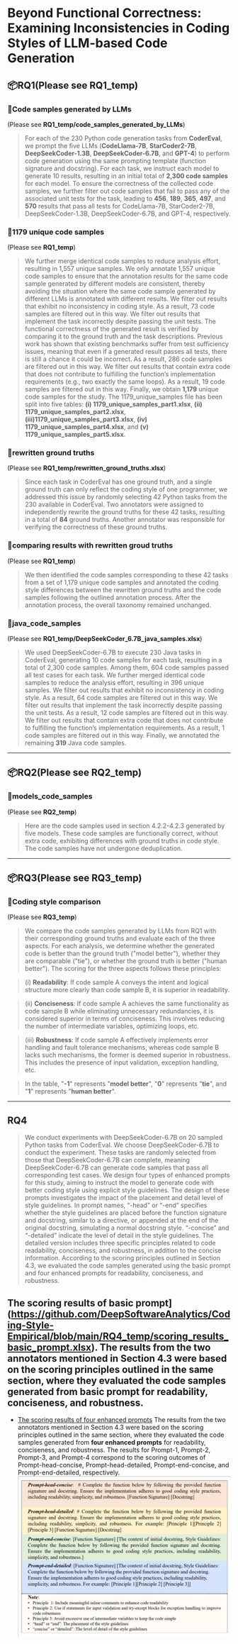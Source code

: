 # Beyond Functional Correctness: Examining Inconsistencies in Coding Styles of LLM-based Code Generation

## 📦RQ1(Please see RQ1_temp)
### 📄Code samples generated by LLMs 
(Please see **RQ1_temp/code_samples_generated_by_LLMs**) 
> For each of the 230 Python code generation tasks from **CoderEval**, we prompt the five LLMs (**CodeLlama-7B**, **StarCoder2-7B**, **DeepSeekCoder-1.3B**, **DeepSeekCoder-6.7B**, and **GPT-4**) to perform code generation using the same prompting template (function signature and docstring). For each task, we instruct each model to generate 10 results, resulting in an initial total of **2,300 code samples** for each model. To ensure the correctness of the collected code samples, we further filter out code samples that fail to pass any of the associated unit tests for the task, leading to **456**, **189**, **365**, **497**, and **570** results that pass all tests for CodeLlama-7B, StarCoder2-7B, DeepSeekCoder-1.3B, DeepSeekCoder-6.7B, and GPT-4, respectively.

### 📄1179 unique code samples
(Please see **RQ1_temp**) 
> We further merge identical code samples to reduce analysis effort, resulting in 1,557 unique samples. We only annotate 1,557 unique code samples to ensure that the annotation results for the same code sample generated by different models are consistent, thereby avoiding the situation where the same code sample generated by different LLMs is annotated with different results. We filter out results that exhibit no inconsistency in coding style. As a result, 73 code samples are filtered out in this way. We filter out results that implement the task incorrectly despite passing the unit tests. The functional correctness of the generated result is verified by comparing it to the ground truth and the task descriptions. Previous work has shown that existing benchmarks suffer from test sufficiency issues, meaning that even if a generated result passes all tests, there is still a chance it could be incorrect. As a result, 286 code samples are filtered out in this way. We filter out results that contain extra code that does not contribute to fulfilling the function’s implementation requirements (e.g., two exactly the same loops). As a result, 19 code samples are filtered out in this way. Finally, we obtain **1,179** unique code samples for the study. The 1179_unique_samples file has been split into five tables: **(i) 1179_unique_samples_part1.xlsx**, **(ii) 1179_unique_samples_part2.xlsx**,  **(iii)1179_unique_samples_part3.xlsx**, **(iv) 1179_unique_samples_part4.xlsx**, and **(v) 1179_unique_samples_part5.xlsx**.

### 📄rewritten ground truths
(Please see **RQ1_temp/rewritten_ground_truths.xlsx**) 
> Since each task in CoderEval has one ground truth, and a single ground truth can only reflect the coding style of one programmer, we addressed this issue by randomly selecting 42 Python tasks from the 230 available in CoderEval. Two annotators were assigned to independently rewrite the ground truths for these 42 tasks, resulting in a total of **84** ground truths. Another annotator was responsible for verifying the correctness of these ground truths.

### 📄comparing results with rewritten groud truths
(Please see **RQ1_temp**) 
> We then identified the code samples corresponding to these 42 tasks from a set of 1,179 unique code samples and annotated the coding style differences between the rewritten ground truths and the code samples following the outlined annotation process. After the annotation process, the overall taxonomy remained unchanged.

### 📄java_code_samples
(Please see **RQ1_temp/DeepSeekCoder_6.7B_java_samples.xlsx**) 
> We used DeepSeekCoder-6.7B to execute 230 Java tasks in CoderEval, generating 10 code samples for each task, resulting in a total of 2,300 code samples. Among them, 604 code samples passed all test cases for each task. We further merged identical code samples to reduce the analysis effort, resulting in 396 unique samples. We filter out results that exhibit no inconsistency in coding style. As a result, 64 code samples are filtered out in this way. We filter out results that implement the task incorrectly despite passing the unit tests. As a result, 12 code samples are filtered out in this way. We filter out results that contain extra code that does not contribute to fulfilling the function’s implementation requirements. As a result, 1 code samples are filtered out in this way. Finally, we annotated the remaining **319** Java code samples.

---

## 📦RQ2(Please see RQ2_temp)
### 📄models_code_samples
(Please see **RQ2_temp**)  
> Here are the code samples used in section 4.2.2-4.2.3 generated by five models. These code samples are functionally correct, without extra code, exhibiting differences with ground truths in code style. The code samples have not undergone deduplication.

---


## 📦RQ3(Please see RQ3_temp)
### 📄Coding style comparison
(Please see **RQ3_temp**) 
> We compare the code samples generated by LLMs from RQ1 with their corresponding ground truths and evaluate each of the three aspects. For each analysis, we determine whether the generated code is better than the ground truth ("model better"), whether they are comparable ("tie"), or whether the ground truth is better ("human better"). The scoring for the three aspects follows these principles:

> (i) **Readability**: If code sample A conveys the intent and logical structure more clearly than code sample B, it is superior in readability.

> (ii) **Conciseness**: If code sample A achieves the same functionality as code sample B while eliminating unnecessary redundancies, it is considered superior in terms of conciseness. This involves reducing the number of intermediate variables, optimizing loops, etc.

> (iii) **Robustness**: If code sample A effectively implements error handling and fault tolerance mechanisms, whereas code sample B lacks such mechanisms, the former is deemed superior in robustness. This includes the presence of input validation, exception handling, etc.

> In the table, "**-1**" represents "**model better**", "**0**" represents "**tie**", and "**1**" represents "**human better**".

---

## RQ4
> We conduct experiments with DeepSeekCoder-6.7B on 20 sampled Python tasks from CoderEval. We choose DeepSeekCoder-6.7B to conduct the experiment. These tasks are randomly selected from those that DeepSeekCoder-6.7B can complete, meaning DeepSeekCoder-6.7B can generate code samples that pass all corresponding test cases. We design four types of enhanced prompts for this study, aiming to instruct the model to generate code with better coding style using explicit style guidelines. The design of these prompts investigates the impact of the placement and detail level of style guidelines. In prompt names, “-head” or “-end” specifies whether the style guidelines are placed before the function signature and docstring, similar to a directive, or appended at the end of the original docstring, simulating a normal docstring style. “-concise” and “-detailed” indicate the level of detail in the style guidelines. The detailed version includes three specific principles related to code readability, conciseness, and robustness, in addition to the concise information. According to the scoring principles outlined in Section 4.3, we evaluated the code samples generated using the basic prompt and four enhanced prompts for readability, conciseness, and robustness. 

## The scoring results of basic prompt](https://github.com/DeepSoftwareAnalytics/Coding-Style-Empirical/blob/main/RQ4_temp/scoring_results_basic_prompt.xlsx). The results from the two annotators mentioned in Section 4.3 were based on the scoring principles outlined in the same section, where they evaluated the code samples generated from **basic prompt** for readability, conciseness, and robustness.

- [The scoring results of four enhanced prompts](https://github.com/DeepSoftwareAnalytics/Coding-Style-Empirical/blob/main/RQ4_temp/scoring_results_enhanced_prompts.xlsx) The results from the two annotators mentioned in Section 4.3 were based on the scoring principles outlined in the same section, where they evaluated the code samples generated from **four enhanced prompts** for readability, conciseness, and robustness. The results for Prompt-1, Prompt-2, Prompt-3, and Prompt-4 correspond to the scoring outcomes of Prompt-head-concise, Prompt-head-detailed, Prompt-end-concise, and Prompt-end-detailed, respectively.
![Prompt templates](https://github.com/DeepSoftwareAnalytics/Coding-Style-Empirical/blob/main/images/prompts-4.png)
